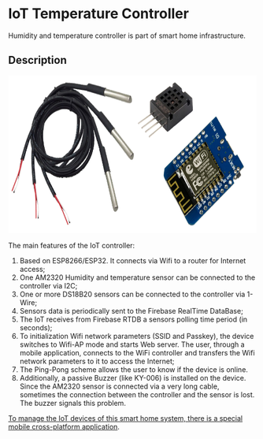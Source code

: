 # IoT Temperature Controller

Humidity and temperature controller is part of smart home infrastructure.

## Description

<img height="320" width="750" src="/_readmi-res/elements.png">

The main features of the IoT controller:
1. Based on ESP8266/ESP32. It connects via Wifi to a router for Internet access;
2. One AM2320 Humidity and temperature sensor can be connected to the controller via I2C;
3. One or more DS18B20 sensors can be connected to the controller via 1-Wire;
4. Sensors data is periodically sent to the Firebase RealTime DataBase;
5. The IoT receives from Firebase RTDB a sensors polling time period (in seconds);
6. To initialization Wifi network parameters (SSID and Passkey), the device switches to Wifi-AP mode and starts Web server. The user, through a mobile application, connects to the WiFi controller and transfers the Wifi network parameters to it to access the Internet;
7. The Ping-Pong scheme allows the user to know if the device is online.
8. Additionally, a passive Buzzer (like KY-006) is installed on the device. Since the AM2320 sensor is connected via a very long cable, sometimes the connection between the controller and the sensor is lost. The buzzer signals this problem.

[To manage the IoT devices of this smart home system, there is a special mobile cross-platform application](https://github.com/0kmMobi/iots_manager).

